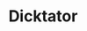 ---
title: Dicktator
description: 
category: NSFW
price: 80
images: 
    - /assets/img/available/dicktator.jpg
---